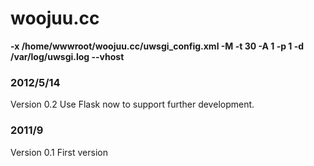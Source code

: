 woojuu.cc
============
__-x /home/wwwroot/woojuu.cc/uwsgi_config.xml -M -t 30 -A 1 -p 1 -d /var/log/uwsgi.log --vhost__

### 2012/5/14
Version 0.2
Use Flask now to support further development.

### 2011/9
Version 0.1
First version

